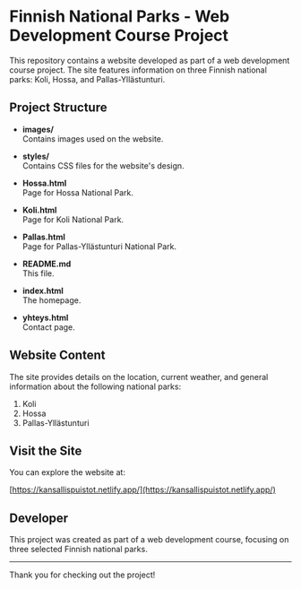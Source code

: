 # Finnish National Parks - Web Development Course Project

This repository contains a website developed as part of a web development course project. The site features information on three Finnish national parks: Koli, Hossa, and Pallas-Yllästunturi.

## Project Structure

- **images/**  
  Contains images used on the website.

- **styles/**  
  Contains CSS files for the website's design.

- **Hossa.html**  
  Page for Hossa National Park.

- **Koli.html**  
  Page for Koli National Park.

- **Pallas.html**  
  Page for Pallas-Yllästunturi National Park.

- **README.md**  
  This file.

- **index.html**  
  The homepage.

- **yhteys.html**  
  Contact page.

## Website Content

The site provides details on the location, current weather, and general information about the following national parks:
1. Koli
2. Hossa
3. Pallas-Yllästunturi

## Visit the Site

You can explore the website at:

[https://kansallispuistot.netlify.app/](https://kansallispuistot.netlify.app/)

## Developer

This project was created as part of a web development course, focusing on three selected Finnish national parks.

---

Thank you for checking out the project!

